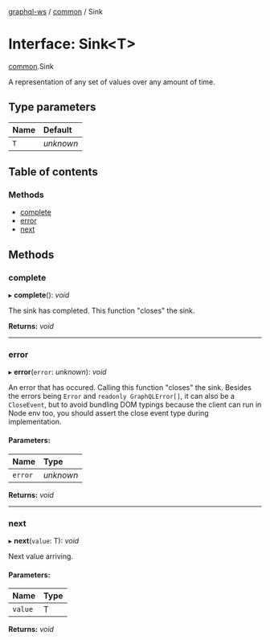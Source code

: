 [graphql-ws](../README.md) / [common](../modules/common.md) / Sink

# Interface: Sink<T\>

[common](../modules/common.md).Sink

A representation of any set of values over any amount of time.

## Type parameters

| Name | Default |
| :------ | :------ |
| `T` | *unknown* |

## Table of contents

### Methods

- [complete](common.sink.md#complete)
- [error](common.sink.md#error)
- [next](common.sink.md#next)

## Methods

### complete

▸ **complete**(): *void*

The sink has completed. This function "closes" the sink.

**Returns:** *void*

___

### error

▸ **error**(`error`: *unknown*): *void*

An error that has occured. Calling this function "closes" the sink.
Besides the errors being `Error` and `readonly GraphQLError[]`, it
can also be a `CloseEvent`, but to avoid bundling DOM typings because
the client can run in Node env too, you should assert the close event
type during implementation.

#### Parameters:

| Name | Type |
| :------ | :------ |
| `error` | *unknown* |

**Returns:** *void*

___

### next

▸ **next**(`value`: T): *void*

Next value arriving.

#### Parameters:

| Name | Type |
| :------ | :------ |
| `value` | T |

**Returns:** *void*
